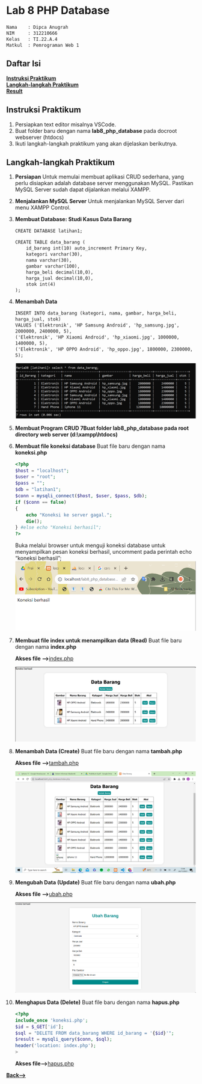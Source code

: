 # **Lab 8 PHP Database**

```
Nama    : Dipca Anugrah
NIM     : 312210666
Kelas   : TI.22.A.4
Matkul  : Pemrograman Web 1
```

## **Daftar Isi**

**[Instruksi Praktikum](#instruksi-praktikum)**  
**[Langkah-langkah Praktikum](#langkah-langkah-praktikum)**  
**[Result](#result)**

## **Instruksi Praktikum**

1. Persiapkan text editor misalnya VSCode.
2. Buat folder baru dengan nama **lab8_php_database** pada docroot webserver
   (htdocs)
3. Ikuti langkah-langkah praktikum yang akan dijelaskan berikutnya.

## **Langkah-langkah Praktikum**

1. **Persiapan**
   Untuk memulai membuat aplikasi CRUD sederhana, yang perlu disiapkan adalah
   database server menggunakan MySQL. Pastikan MySQL Server sudah dapat dijalankan
   melalui XAMPP.

2. **Menjalankan MySQL Server**
   Untuk menjalankan MySQL Server dari menu XAMPP Control.

3. **Membuat Database: Studi Kasus Data Barang**

   ```mysql
   CREATE DATABASE latihan1;
   ```

   ```mysql
   CREATE TABLE data_barang (
       id_barang int(10) auto_increment Primary Key,
       kategori varchar(30),
       nama varchar(30),
       gambar varchar(100),
       harga_beli decimal(10,0),
       harga_jual decimal(10,0),
       stok int(4)
   );
   ```

4. **Menambah Data**

   ```mysql
   INSERT INTO data_barang (kategori, nama, gambar, harga_beli, harga_jual, stok)
   VALUES ('Elektronik', 'HP Samsung Android', 'hp_samsung.jpg', 2000000, 2400000, 5),
   ('Elektronik', 'HP Xiaomi Android', 'hp_xiaomi.jpg', 1000000, 1400000, 5),
   ('Elektronik', 'HP OPPO Android', 'hp_oppo.jpg', 1800000, 2300000, 5);

   ```

   ![img](gambar/4.PNG)

5. **Membuat Program CRUD 7Buat folder lab8_php_database pada root directory web server (d:\xampp\htdocs)**

6. **Membuat file koneksi database**
   Buat file baru dengan nama **koneksi.php**

   ```php
   <?php
   $host = "localhost";
   $user = "root";
   $pass = "";
   $db = "latihan1";
   $conn = mysqli_connect($host, $user, $pass, $db);
   if ($conn == false)
   {
       echo "Koneksi ke server gagal.";
       die();
   } #else echo "Koneksi berhasil";
   ?>
   ```

   Buka melalui browser untuk menguji koneksi database untuk menyampilkan pesan
   koneksi berhasil, uncomment pada perintah echo “koneksi berhasil”;
   ![img](gambar/gambar-koneksi_berhasil.png)

7. **Membuat file index untuk menampilkan data (Read)**
   Buat file baru dengan nama **index.php**

   **Akses file -->**[index.php](index.php)

   ![img](gambar/1.png)

8. **Menambah Data (Create)**
   Buat file baru dengan nama **tambah.php**

   **Akses file -->**[tambah.php](tambah.php)

   ![img](gambar/ss.png)

9. **Mengubah Data (Update)**
   Buat file baru dengan nama **ubah.php**

   **Akses file -->**[ubah.php](ubah.php)

   ![img](gambar/3.png)

10. **Menghapus Data (Delete)**
    Buat file baru dengan nama **hapus.php**

    ```php
    <?php
    include_once 'koneksi.php';
    $id = $_GET['id'];
    $sql = "DELETE FROM data_barang WHERE id_barang = '{$id}'";
    $result = mysqli_query($conn, $sql);
    header('location: index.php');
    >

    ```

    **Akses file-->**[hapus.php](hapus.php)

**[Back-->](#lab-8-php-database)**
